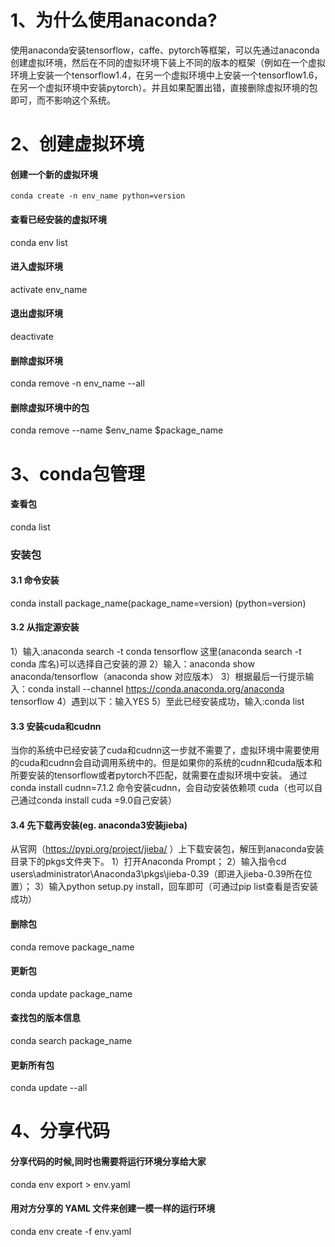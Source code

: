 # 1、为什么使用anaconda?
使用anaconda安装tensorflow，caffe、pytorch等框架，可以先通过anaconda创建虚拟环境，然后在不同的虚拟环境下装上不同的版本的框架（例如在一个虚拟环境上安装一个tensorflow1.4，在另一个虚拟环境中上安装一个tensorflow1.6，在另一个虚拟环境中安装pytorch）。并且如果配置出错，直接删除虚拟环境的包即可，而不影响这个系统。

# 2、创建虚拟环境
#### 创建一个新的虚拟环境
`conda create -n env_name python=version`
#### 查看已经安装的虚拟环境
conda env list
#### 进入虚拟环境
activate env_name
#### 退出虚拟环境
deactivate
#### 删除虚拟环境
conda remove -n env_name --all
#### 删除虚拟环境中的包
conda remove --name $env_name $package_name

# 3、conda包管理
#### 查看包
conda list
### 安装包
#### 3.1 命令安装
conda install package_name(package_name=version) (python=version)
#### 3.2 从指定源安装
1）输入:anaconda search -t conda tensorflow
   这里(anaconda search -t conda 库名)可以选择自己安装的源
2）输入：anaconda show anaconda/tensorflow（anaconda show 对应版本）
3）根据最后一行提示输入：conda install --channel https://conda.anaconda.org/anaconda tensorflow
4）遇到以下：输入YES
5）至此已经安装成功，输入:conda list
#### 3.3 安装cuda和cudnn
当你的系统中已经安装了cuda和cudnn这一步就不需要了，虚拟环境中需要使用的cuda和cudnn会自动调用系统中的。但是如果你的系统的cudnn和cuda版本和所要安装的tensorflow或者pytorch不匹配，就需要在虚拟环境中安装。
通过 conda install cudnn=7.1.2 命令安装cudnn，会自动安装依赖项 cuda（也可以自己通过conda install cuda =9.0自己安装）
#### 3.4 先下载再安装(eg. anaconda3安装jieba)
从官网（https://pypi.org/project/jieba/ ）上下载安装包，解压到anaconda安装目录下的pkgs文件夹下。
1）打开Anaconda Prompt；
2）输入指令cd users\administrator\Anaconda3\pkgs\jieba-0.39（即进入jieba-0.39所在位置）；
3）输入python setup.py install，回车即可（可通过pip list查看是否安装成功）
#### 删除包
conda remove package_name
#### 更新包
conda update package_name
#### 查找包的版本信息
conda search package_name
#### 更新所有包
conda update --all

# 4、分享代码
#### 分享代码的时候,同时也需要将运行环境分享给大家 
conda env export > env.yaml 
#### 用对方分享的 YAML 文件来创建一模一样的运行环境 
conda env create -f env.yaml 

